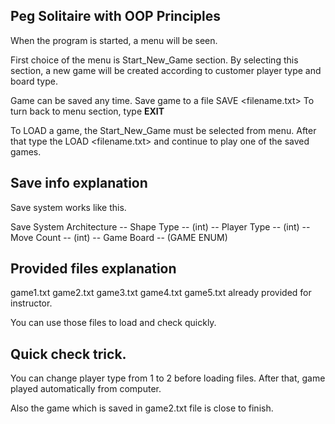 ## Peg Solitaire with OOP Principles

When the program is started, a menu will be seen.

First choice of the menu is Start_New_Game section.
By selecting this section, a new game will be created according to customer player type and board type.

Game can be saved any time. 
Save game to a file
SAVE <filename.txt>
To turn back to menu section, type **EXIT**


To LOAD a game, the Start_New_Game must be selected from menu.
After that type the LOAD <filename.txt> and continue to play one of the saved games.

## Save info explanation

Save system works like this.

Save System Architecture
-- Shape Type -- (int)
-- Player Type -- (int)
-- Move Count -- (int)
-- Game Board -- (GAME ENUM)

## Provided files explanation

game1.txt game2.txt game3.txt game4.txt game5.txt already provided for instructor.

You can use those files to load and check  quickly.

## Quick check trick.

You can change player type from 1 to 2 before loading files.
After that, game played automatically from computer.

Also the game which is saved in game2.txt file is close to finish. 
